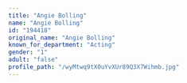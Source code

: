 ```yaml
---
title: "Angie Bolling"
name: "Angie Bolling"
id: "194418"
original_name: "Angie Bolling"
known_for_department: "Acting"
gender: "1"
adult: "false"
profile_path: "/wyMtwq9tX0uYvXUr89Q3X7Wihmb.jpg"
---
```

